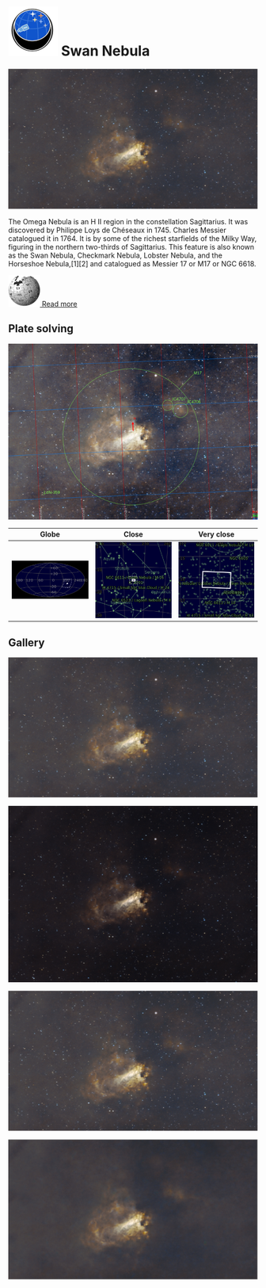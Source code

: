 # ![](..//Imaging//Common/pyl-tiny.png) Swan Nebula
![](..//Imaging//HD/Swan_Nebula+00+co.jpg)

The Omega Nebula is an H II region in the constellation Sagittarius. It was discovered by Philippe Loys de Chéseaux in 1745. Charles Messier catalogued it in 1764. It is by some of the richest starfields of the Milky Way, figuring in the northern two-thirds of Sagittarius. This feature is also known as the Swan Nebula, Checkmark Nebula, Lobster Nebula, and the Horseshoe Nebula,[1][2] and catalogued as Messier 17 or M17 or NGC 6618.

[![](..//Imaging//Common/Wikipedia.png) Read more](https://en.wikipedia.org/wiki/Omega_Nebula)
## Plate solving 


![IMG](..//Imaging//HD/Swan_Nebula_Annotated.jpg)


| Globe | Close | Very close |
| ----- | ----- | ----- |
|![IMG](..//Imaging//HD/Swan_Nebula_Globe.jpg) |![IMG](..//Imaging//HD/Swan_Nebula_Close.jpg) |![IMG](..//Imaging//HD/Swan_Nebula_Closer.jpg) |

## Gallery
![IMG](..//Imaging//HD/Swan_Nebula+00+co.jpg) 

![IMG](..//Imaging//HD/Swan_Nebula+01+co.jpg) 

![IMG](..//Imaging//HD/Swan_Nebula+02+co.jpg) 

![](..//Imaging//HD/Swan_Nebula+00+bg.jpg)
